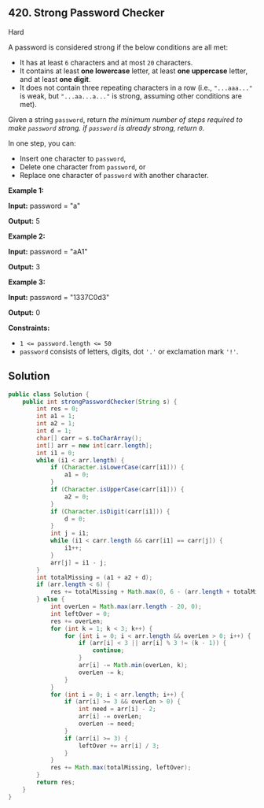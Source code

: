 ## 420\. Strong Password Checker

Hard

A password is considered strong if the below conditions are all met:

*   It has at least `6` characters and at most `20` characters.
*   It contains at least **one lowercase** letter, at least **one uppercase** letter, and at least **one digit**.
*   It does not contain three repeating characters in a row (i.e., `"...aaa..."` is weak, but `"...aa...a..."` is strong, assuming other conditions are met).

Given a string `password`, return _the minimum number of steps required to make `password` strong. if `password` is already strong, return `0`._

In one step, you can:

*   Insert one character to `password`,
*   Delete one character from `password`, or
*   Replace one character of `password` with another character.

**Example 1:**

**Input:** password = "a"

**Output:** 5 

**Example 2:**

**Input:** password = "aA1"

**Output:** 3 

**Example 3:**

**Input:** password = "1337C0d3"

**Output:** 0 

**Constraints:**

*   `1 <= password.length <= 50`
*   `password` consists of letters, digits, dot `'.'` or exclamation mark `'!'`.

## Solution

```java
public class Solution {
    public int strongPasswordChecker(String s) {
        int res = 0;
        int a1 = 1;
        int a2 = 1;
        int d = 1;
        char[] carr = s.toCharArray();
        int[] arr = new int[carr.length];
        int i1 = 0;
        while (i1 < arr.length) {
            if (Character.isLowerCase(carr[i1])) {
                a1 = 0;
            }
            if (Character.isUpperCase(carr[i1])) {
                a2 = 0;
            }
            if (Character.isDigit(carr[i1])) {
                d = 0;
            }
            int j = i1;
            while (i1 < carr.length && carr[i1] == carr[j]) {
                i1++;
            }
            arr[j] = i1 - j;
        }
        int totalMissing = (a1 + a2 + d);
        if (arr.length < 6) {
            res += totalMissing + Math.max(0, 6 - (arr.length + totalMissing));
        } else {
            int overLen = Math.max(arr.length - 20, 0);
            int leftOver = 0;
            res += overLen;
            for (int k = 1; k < 3; k++) {
                for (int i = 0; i < arr.length && overLen > 0; i++) {
                    if (arr[i] < 3 || arr[i] % 3 != (k - 1)) {
                        continue;
                    }
                    arr[i] -= Math.min(overLen, k);
                    overLen -= k;
                }
            }
            for (int i = 0; i < arr.length; i++) {
                if (arr[i] >= 3 && overLen > 0) {
                    int need = arr[i] - 2;
                    arr[i] -= overLen;
                    overLen -= need;
                }
                if (arr[i] >= 3) {
                    leftOver += arr[i] / 3;
                }
            }
            res += Math.max(totalMissing, leftOver);
        }
        return res;
    }
}
```